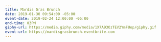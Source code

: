 ```yaml
---
title: Mardis Gras Brunch
date: 2019-01-30 09:54:00 -05:00
event-date: 2019-02-24 12:00:00 -05:00
end-time: 03PM
giphy-url: https://media.giphy.com/media/1X7A93OzTEV2YmFUop/giphy.gif
event-url: https://mardisgrasbrunch.eventbrite.com
---
```



